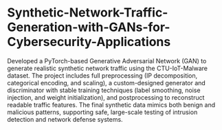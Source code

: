 # Synthetic-Network-Traffic-Generation-with-GANs-for-Cybersecurity-Applications
Developed a PyTorch-based Generative Adversarial Network (GAN) to generate realistic synthetic network traffic using the CTU-IoT-Malware dataset. The project includes full preprocessing (IP decomposition, categorical encoding, and scaling), a custom-designed generator and discriminator with stable training techniques (label smoothing, noise injection, and weight initialization), and postprocessing to reconstruct readable traffic features. The final synthetic data mimics both benign and malicious patterns, supporting safe, large-scale testing of intrusion detection and network defense systems.

